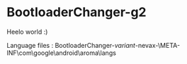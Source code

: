 # BootloaderChanger-g2

Heelo world :)

Language files  : BootloaderChanger-*variant*-nevax-\META-INF\com\google\android\aroma\langs
